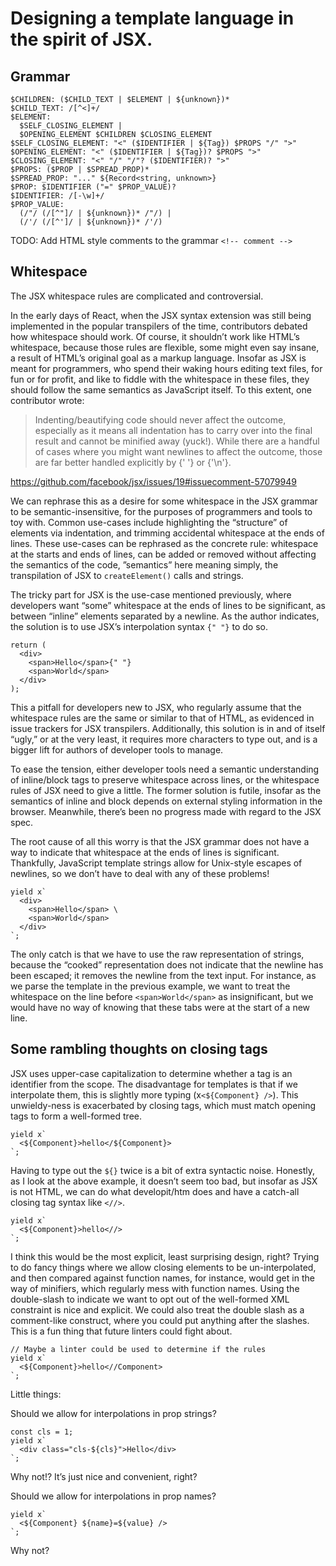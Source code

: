 # Designing a template language in the spirit of JSX.

## Grammar

```
$CHILDREN: ($CHILD_TEXT | $ELEMENT | ${unknown})*
$CHILD_TEXT: /[^<]+/
$ELEMENT:
  $SELF_CLOSING_ELEMENT |
  $OPENING_ELEMENT $CHILDREN $CLOSING_ELEMENT
$SELF_CLOSING_ELEMENT: "<" ($IDENTIFIER | ${Tag}) $PROPS "/" ">"
$OPENING_ELEMENT: "<" ($IDENTIFIER | ${Tag})? $PROPS ">"
$CLOSING_ELEMENT: "<" "/" "/"? ($IDENTIFIER)? ">"
$PROPS: ($PROP | $SPREAD_PROP)*
$SPREAD_PROP: "..." ${Record<string, unknown>}
$PROP: $IDENTIFIER ("=" $PROP_VALUE)?
$IDENTIFIER: /[-\w]+/
$PROP_VALUE:
  (/"/ (/[^"]/ | ${unknown})* /"/) |
  (/'/ (/[^']/ | ${unknown})* /'/)
```

TODO: Add HTML style comments to the grammar `<!-- comment -->`

## Whitespace

The JSX whitespace rules are complicated and controversial.

In the early days of React, when the JSX syntax extension was still being
implemented in the popular transpilers of the time, contributors debated how
whitespace should work. Of course, it shouldn’t work like HTML’s whitespace,
because those rules are flexible, some might even say insane, a result of
HTML’s original goal as a markup language. Insofar as JSX is meant for
programmers, who spend their waking hours editing text files, for fun or for
profit, and like to fiddle with the whitespace in these files, they should
follow the same semantics as JavaScript itself. To this extent, one contributor
wrote:

> Indenting/beautifying code should never affect the outcome, especially as it
> means all indentation has to carry over into the final result and cannot be
> minified away (yuck!). While there are a handful of cases where you might
> want newlines to affect the outcome, those are far better handled explicitly
> by {' '} or {'\n'}.

https://github.com/facebook/jsx/issues/19#issuecomment-57079949

We can rephrase this as a desire for some whitespace in the JSX grammar to be
semantic-insensitive, for the purposes of programmers and tools to toy with.
Common use-cases include highlighting the “structure” of elements via
indentation, and trimming accidental whitespace at the ends of lines. These
use-cases can be rephrased as the concrete rule: whitespace at the starts and
ends of lines, can be added or removed without affecting the semantics of the
code, ”semantics” here meaning simply, the transpilation of JSX to
`createElement()` calls and strings.

The tricky part for JSX is the use-case mentioned previously, where developers
want “some” whitespace at the ends of lines to be significant, as between
“inline” elements separated by a newline. As the author indicates, the solution
is to use JSX’s interpolation syntax `{" "}` to do so.

```
return (
  <div>
    <span>Hello</span>{" "}
    <span>World</span>
  </div>
);
```

This a pitfall for developers new to JSX, who regularly assume that the
whitespace rules are the same or similar to that of HTML, as evidenced in issue
trackers for JSX transpilers. Additionally, this solution is in and of itself
“ugly,” or at the very least, it requires more characters to type out, and is a
bigger lift for authors of developer tools to manage.

To ease the tension, either developer tools need a semantic understanding of
inline/block tags to preserve whitespace across lines, or the whitespace rules
of JSX need to give a little. The former solution is futile, insofar as the
semantics of inline and block depends on external styling information in the
browser. Meanwhile, there’s been no progress made with regard to the JSX spec.

The root cause of all this worry is that the JSX grammar does not have a way to
indicate that whitespace at the ends of lines is significant. Thankfully,
JavaScript template strings allow for Unix-style escapes of newlines, so we
don’t have to deal with any of these problems!

```
yield x`
  <div>
    <span>Hello</span> \
    <span>World</span>
  </div>
`;
```

The only catch is that we have to use the raw representation of strings,
because the “cooked” representation does not indicate that the newline has been
escaped; it removes the newline from the text input. For instance, as we parse
the template in the previous example, we want to treat the whitespace on the
line before `<span>World</span>` as insignificant, but we would have no way of
knowing that these tabs were at the start of a new line.

## Some rambling thoughts on closing tags

JSX uses upper-case capitalization to determine whether a tag is an identifier
from the scope. The disadvantage for templates is that if we interpolate them,
this is slightly more typing (x`<${Component} />`). This unwieldy-ness is
exacerbated by closing tags, which must match opening tags to form a
well-formed tree.

```
yield x`
  <${Component}>hello</${Component}>
`;
```

Having to type out the `${}` twice is a bit of extra syntactic noise. Honestly,
as I look at the above example, it doesn’t seem too bad, but insofar as JSX is
not HTML, we can do what developit/htm does and have a catch-all closing tag
syntax like `<//>`.

```
yield x`
  <${Component}>hello<//>
`;
```

I think this would be the most explicit, least surprising design, right? Trying
to do fancy things where we allow closing elements to be un-interpolated, and
then compared against function names, for instance, would get in the way of
minifiers, which regularly mess with function names. Using the double-slash to
indicate we want to opt out of the well-formed XML constraint is nice and
explicit. We could also treat the double slash as a comment-like construct,
where you could put anything after the slashes. This is a fun thing that future
linters could fight about.

```
// Maybe a linter could be used to determine if the rules
yield x`
  <${Component}>hello<//Component>
`;
```

Little things:

Should we allow for interpolations in prop strings?

```
const cls = 1;
yield x`
  <div class="cls-${cls}">Hello</div>
`;
```

Why not!? It’s just nice and convenient, right?

Should we allow for interpolations in prop names?

```
yield x`
  <${Component} ${name}=${value} />
`;
```

Why not?

